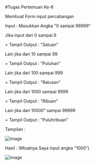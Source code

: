 #Tugas Pertemuan Ke-6

Membuat Form input percabangan

Input : Masukkan Angka "0 sampai 99999"

Jika input dari 0 sampai 9

= Tampil Output : "Satuan"

Lain jika dari 10 sampai 99

= Tampil Output : "Puluhan"

Lain jika dari 100 sampai 999

= Tampil Output : "Ratusan"

Lain jika dari 1000 sampai 9999

= Tampil Output : "Ribuan"

Lain jika dari 10000" sampai 99999

= Tampil Output : "Puluhribuan"

Tampilan :

![image](https://user-images.githubusercontent.com/54404794/97610034-f4154680-1a46-11eb-9965-2a82ff8fad83.png)

Hasil : (Misalnya Saya input angka "1000")

![image](https://user-images.githubusercontent.com/54404794/97610211-27f06c00-1a47-11eb-8c83-7b30a040d4ff.png)
